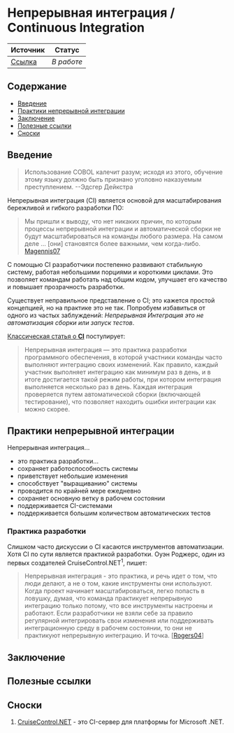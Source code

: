# Непрерывная интеграция / Continuous Integration

| Источник | Статус |
| - | - |
| [Ссылка](https://less.works/ru/less/technical-excellence/continuous-integration.html) | *В работе* |

## Содержание

- [Введение](#Введение)
- [Практики непрерывной интеграции](#Практики-непрерывной-интеграции)
- [Заключение](#Заключение)
- [Полезные ссылки](#Полезные-ссылки)
- [Сноски](#Сноски)

## Введение

> Использование COBOL калечит разум; исходя из этого, обучение этому языку должно быть признано уголовно наказуемым
> преступлением.
> --Эдсгер Дейкстра

Непрерывная интеграция (CI) является основой для масштабирования бережливой и гибкого разработки ПО:

> Мы пришли к выводу, что нет никаких причин, по которым процессы непрерывной интеграции и автоматической сборки не будут
> масштабироваться на команды любого размера. На самом деле ... [они] становятся более важными, чем когда-либо.
> [Magennis07](http://blog.aspiring-technology.com/file.axd?file=Continuous+Integration+at+Enterprise+Scale.pdf)

С помощью CI разработчики постепенно развивают стабильную систему, работая небольшими порциями и короткими циклами. Это
позволяет командам работать над общим кодом, улучшает его качество и повышает прозрачность разработки.

Существует неправильное представление о CI; это кажется простой концепцией, но на практике это не так. Попробуем избавиться
от одного из частых заблуждений: *Непрерывная Интеграция это не автоматизация сборки или запуск тестов*.

[Классическая статья о **CI**](https://martinfowler.com/articles/continuousIntegration.html) постулирует:

> Непрерывная интеграция ― это практика разработки программного обеспечения, в которой участники команды часто выполняют
> интеграцию своих изменений. Как правило, каждый участник выполняет интеграцию как минимум раз в день, и в итоге
> достигается такой режим работы, при котором интеграция выполняется несколько раз в день. Каждая интеграция проверяется
> путем автоматической сборки (включающей тестирование), что позволяет находить ошибки интеграции как можно скорее.

## Практики непрерывной интеграции

Непрерывная интеграция...

- это практика разработки...
- сохраняет работоспособность системы
- приветствует небольшие изменения
- способствует "выращиванию" системы
- проводится по крайней мере ежедневно
- сохраняет основную ветку в рабочем состоянии
- поддерживается CI-системами
- поддерживается большим количеством автоматических тестов

### Практика разработки

Слишком часто дискуссии о CI касаются инструментов автоматизации. Хотя CI по сути является практикой разработки. Оуэн
Роджерс, один из первых создателей CruiseControl.NET<sup>1</sup>, пишет:

> Непрерывная интеграция - это практика, и речь идет о том, что люди делают, а не о том, какие инструменты они используют.
> Когда проект начинает масштабироваться, легко попасть в ловушку, думая, что команда практикует непрерывную интеграцию
> только потому, что все инструменты настроены и работают. Если разработчики не взяли себе за правило регулярной интегрировать
> свои изменения или поддерживать интеграционную среду в рабочем состоянии, то они не практикуют непрерывную интеграцию.
> И точка. [[Rogers04](https://link.springer.com/chapter/10.1007%2F978-3-540-24853-8_8)]

## Заключение

## Полезные ссылки

## Сноски

1. [CruiseControl.NET](http://cruisecontrol.sourceforge.net/) - это CI-сервер для платформы for Microsoft .NET.